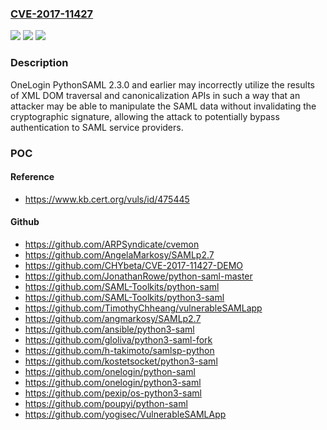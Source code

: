 ### [CVE-2017-11427](https://cve.mitre.org/cgi-bin/cvename.cgi?name=CVE-2017-11427)
![](https://img.shields.io/static/v1?label=Product&message=PythonSAML&color=blue)
![](https://img.shields.io/static/v1?label=Version&message=n%2Fa&color=blue)
![](https://img.shields.io/static/v1?label=Vulnerability&message=CWE-287%3A%20Improper%20Authentication&color=brighgreen)

### Description

OneLogin PythonSAML 2.3.0 and earlier may incorrectly utilize the results of XML DOM traversal and canonicalization APIs in such a way that an attacker may be able to manipulate the SAML data without invalidating the cryptographic signature, allowing the attack to potentially bypass authentication to SAML service providers.

### POC

#### Reference
- https://www.kb.cert.org/vuls/id/475445

#### Github
- https://github.com/ARPSyndicate/cvemon
- https://github.com/AngelaMarkosy/SAMLp2.7
- https://github.com/CHYbeta/CVE-2017-11427-DEMO
- https://github.com/JonathanRowe/python-saml-master
- https://github.com/SAML-Toolkits/python-saml
- https://github.com/SAML-Toolkits/python3-saml
- https://github.com/TimothyChheang/vulnerableSAMLapp
- https://github.com/angmarkosy/SAMLp2.7
- https://github.com/ansible/python3-saml
- https://github.com/gloliva/python3-saml-fork
- https://github.com/h-takimoto/samlsp-python
- https://github.com/kostetsocket/python3-saml
- https://github.com/onelogin/python-saml
- https://github.com/onelogin/python3-saml
- https://github.com/pexip/os-python3-saml
- https://github.com/poupyi/python-saml
- https://github.com/yogisec/VulnerableSAMLApp

